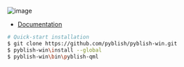 ![image](https://cloud.githubusercontent.com/assets/2152766/6998101/5c13946c-dbcd-11e4-968b-b357b7c60a06.png)

- [Documentation](../../wiki)

```bash
# Quick-start installation
$ git clone https://github.com/pyblish/pyblish-win.git
$ pyblish-win\install --global
$ pyblish-win\bin\pyblish-qml
```
